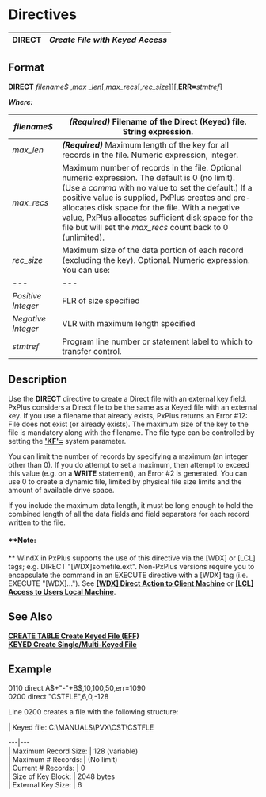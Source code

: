 # Directives

**DIRECT** |  **_Create File with Keyed Access_**  
---|---  
  
##  Format

**DIRECT** _filename$_ ,_max_ __len_[,_max_recs_[,_rec_size_]][,**ERR=**_stmtref_]  
  
**_Where:_**

_filename$_ |  **_(Required)_** Filename of the Direct (Keyed) file. String expression.  
---|---  
_max_len_ |  **_(Required)_** Maximum length of the key for all records in the file. Numeric expression, integer.  
_max_recs_ |  Maximum number of records in the file. Optional numeric expression. The default is 0 (no limit). (Use a _comma_ with no value to set the default.) If a positive value is supplied, PxPlus creates and pre-allocates disk space for the file. With a negative value, PxPlus allocates sufficient disk space for the file but will set the _max_recs_ count back to 0 (unlimited).  
_rec_size_ |  Maximum size of the data portion of each record (excluding the key). Optional. Numeric expression. You can use: |  |  _No Value_ |  Default is VLR with maximum size of 256  
---|---|---  
|  _Positive Integer_ |  FLR of size specified  
|  _Negative Integer_ |  VLR with maximum length specified  
_stmtref_ |  Program line number or statement label to which to transfer control.  
  
##  Description

Use the **DIRECT** directive to create a Direct file with an external key field. PxPlus considers a Direct file to be the same as a Keyed file with an external key. If you use a filename that already exists, PxPlus returns an Error #12: File does not exist (or already exists). The maximum size of the key to the file is mandatory along with the filename. The file type can be controlled by setting the **['KF'=](../parameters/kf.md)** system parameter.

You can limit the number of records by specifying a maximum (an integer other than 0). If you do attempt to set a maximum, then attempt to exceed this value (e.g. on a **WRITE** statement), an Error #2 is generated. You can use 0 to create a dynamic file, limited by physical file size limits and the amount of available drive space.

If you include the maximum data length, it must be long enough to hold the combined length of all the data fields and field separators for each record written to the file.

#### **Note:  
** WindX in PxPlus supports the use of this directive via the [WDX] or [LCL] tags; e.g. DIRECT "[WDX]somefile.ext". Non-PxPlus versions require you to encapsulate the command in an EXECUTE directive with a [WDX] tag (i.e. EXECUTE "[WDX]..."). See [**[WDX] Direct Action to Client Machine**](../command_tags/wdx.htm) or **[[LCL] Access to Users Local Machine](../command_tags/lcl.htm)**.

##  See Also

**[CREATE TABLE Create Keyed File (EFF)](create_table.md)**  
**[KEYED Create Single/Multi-Keyed File](keyed.md)**

##  Example

0110 direct A$+"-"+B$,10,100,50,err=1090  
0200 direct "CSTFLE",6,0,-128

Line 0200 creates a file with the following structure:

|  Keyed file: C:\MANUALS\PVX\CST\CSTFLE  
  
  
---|---  
|  Maximum Record Size: |  128 (variable)  
|  Maximum # Records: |  (No limit)  
|  Current # Records: |  0  
|  Size of Key Block: |  2048 bytes  
|  External Key Size: |  6
